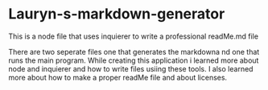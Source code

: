 # Lauryn-s-markdown-generator

This is a node file that uses inquierer to write a professional readMe.md file

There are two seperate files one that generates the markdowna nd one that runs the main program. While creating this
application i learned more about node and inquierer and how to write files usiing these tools. I also learned
more about how to make a proper readMe file and about licenses.
